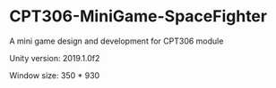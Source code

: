 # CPT306-MiniGame-SpaceFighter
A mini game design and development for CPT306 module

Unity version: 2019.1.0f2

Window size: 350 * 930
